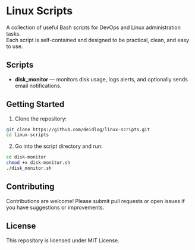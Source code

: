 # Linux Scripts

A collection of useful Bash scripts for DevOps and Linux administration tasks.  
Each script is self-contained and designed to be practical, clean, and easy to use.

## Scripts

- **disk_monitor** — monitors disk usage, logs alerts, and optionally sends email notifications.

## Getting Started

1. Clone the repository:
```bash
git clone https://github.com/deidlog/linux-scripts.git
cd linux-scripts
```
2. Go into the script directory and run:
```bash
cd disk-monitor
chmod +x disk-monitor.sh
./disk_monitor.sh
```

## Contributing
Contributions are welcome! Please submit pull requests or open issues if you have suggestions or improvements.

## License
This repository is licensed under MIT License.
